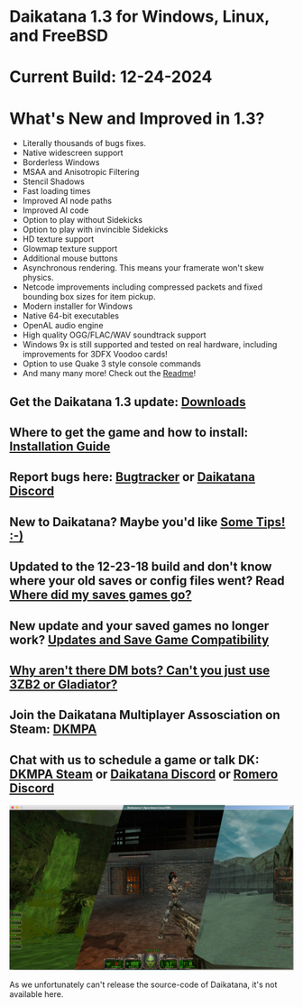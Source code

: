 # Daikatana 1.3 for Windows, Linux, and FreeBSD

# Current Build: 12-24-2024

# What's New and Improved in 1.3?
* Literally thousands of bugs fixes.
* Native widescreen support
* Borderless Windows
* MSAA and Anisotropic Filtering
* Stencil Shadows
* Fast loading times
* Improved AI node paths
* Improved AI code
* Option to play without Sidekicks
* Option to play with invincible Sidekicks
* HD texture support
* Glowmap texture support
* Additional mouse buttons
* Asynchronous rendering.  This means your framerate won't skew physics.
* Netcode improvements including compressed packets and fixed bounding box sizes for item pickup.
* Modern installer for Windows
* Native 64-bit executables
* OpenAL audio engine
* High quality OGG/FLAC/WAV soundtrack support
* Windows 9x is still supported and tested on real hardware, including improvements for 3DFX Voodoo cards!
* Option to use Quake 3 style console commands
* And many many more!  Check out the [Readme](https://github.com/maraakate/daikatana/releases/latest/downloads/readme.pdf)!

## Get the Daikatana 1.3 update: [Downloads](https://github.com/maraakate/daikatana/wiki/Downloads)
## Where to get the game and how to install: [Installation Guide](https://github.com/maraakate/daikatana/wiki/Installation)
## Report bugs here: [Bugtracker](https://github.com/maraakate/daikatana/issues) or [Daikatana Discord](https://discord.gg/Uw65xwVQhY)
## New to Daikatana? Maybe you'd like [Some Tips! :-)](https://github.com/maraakate/daikatana/wiki/Tips)
## Updated to the 12-23-18 build and don't know where your old saves or config files went? Read [Where did my saves games go?](https://github.com/maraakate/daikatana/wiki/Where%20did%20my%20save%20games%20go%3F)
## New update and your saved games no longer work? [Updates and Save Game Compatibility](https://github.com/maraakate/daikatana/wiki/Updates%20and%20Save%20Game%20Compatibility)
## [Why aren't there DM bots?  Can't you just use 3ZB2 or Gladiator?](https://github.com/maraakate/daikatana/wiki/Why%20aren't%20there%20DM%20bots%3F%20%20Can't%20you%20just%20use%203ZB2%20or%20Gladiator%3F)
## Join the Daikatana Multiplayer Assosciation on Steam: [DKMPA](https://steamcommunity.com/groups/DKMPA)
## Chat with us to schedule a game or talk DK: [DKMPA Steam](https://s.team/chat/bxsPFcX0) or [Daikatana Discord](https://discord.gg/Uw65xwVQhY) or [Romero Discord](https://discord.gg/vvQ6zqc)

![Daikatana](/CrossplatformScreenshot.jpg "Daikatana")

As we unfortunately can't release the source-code of Daikatana, it's not
available here.
